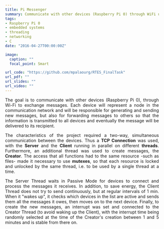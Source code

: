 ```yaml
---
title: Pi Messenger
summary: Communicate with other devices (Raspberry Pi 0) through WiFi using minimum energy possible.
tags:
- Raspberry Pi 0
- embedded systems
- threading
- networking
- C
date: "2016-04-27T00:00:00Z"

image:
  caption: ""
  focal_point: Smart

url_code: "https://github.com/mpalaourg/RTES_FinalTask"
url_pdf: ""
url_slides: ""
url_video: ""
---
```


<div style="text-align: justify"> <p>
The goal is to communicate with other devices (Raspberry Pi 0), through Wi-Fi to exchange messages. Each device will represent a node in the communication network and will be responsible for generating and sending new messages, but also for forwarding messages to others so that the information is transmitted to all devices and eventually the message will be delivered to its recipient.

The characteristics of the project required a two-way, simultaneous communication between the devices. Thus a <b>TCP Connection</b> was used, with the <b>Server</b> and the <b>Client</b> running in parallel on different <b>threads</b>. Furthermore, an additional thread was used to create messages, the <b>Creator</b>. The access that all functions had to the same resource -such as files- made it necessary to use <b>mutexes</b>, so that each resource is locked and unlocked by the same thread, i.e. to be used by a single thread at a time.

The Server Thread waits in Passive Mode for devices to connect and process the messages it receives. In addition, to save energy, the Client Thread does not try to send continuously, but at regular intervals of 1 min. When it "wakes up", it checks which devices in the list are active and sends them all the messages it owes, then moves on to the next device. Finally, to create the new messages, an interrupt was set and connected to the Creator Thread (to avoid waking up the Client), with the interrupt time being randomly selected at the time of the Creator's creation between 1 and 5 minutes and is stable from there on.
</p> </div>
